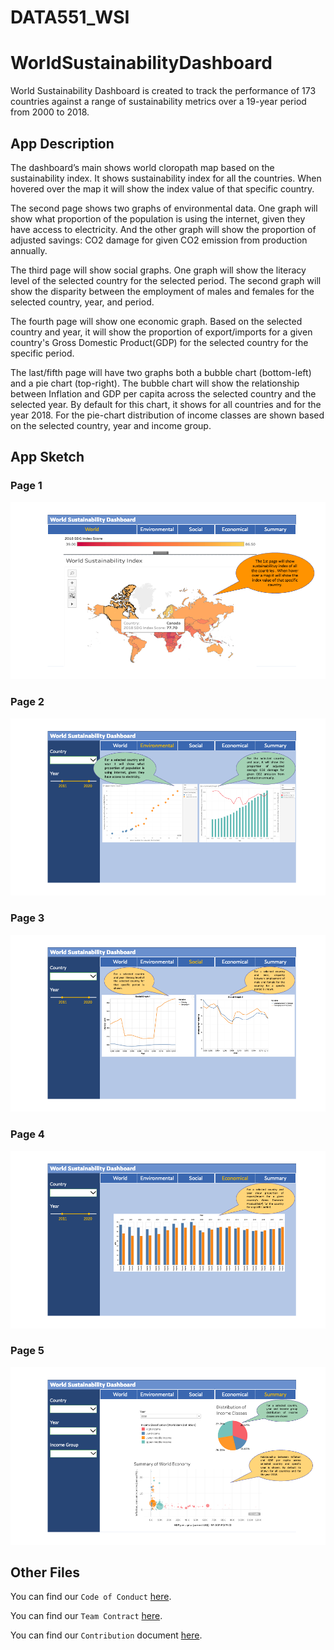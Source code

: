 # DATA551_WSI

# WorldSustainabilityDashboard

World Sustainability Dashboard is created to track the performance of 173 countries against a range of sustainability metrics over a 19-year period from 2000 to 2018.

## App Description

The dashboard’s main shows world cloropath map based on the sustainability index. It shows sustainability index for all the countries. When hovered over the map it will show the index value of that specific country.

The second page shows two graphs of environmental data. One graph will show what proportion of the population is using the internet, given they have access to electricity. And the other graph will show the proportion of adjusted savings: CO2 damage for given CO2 emission from production annually.

The third page will show social graphs. One graph will show the literacy level of the selected country for the selected period. The second graph will show the disparity between the employment of males and females for the selected country, year, and period.

The fourth page will show one economic graph. Based on the selected country and year, it will show the proportion of export/imports for a given country's Gross Domestic Product(GDP) for the selected country for the specific period.

The last/fifth page will have two graphs both a bubble chart (bottom-left) and a pie chart (top-right). The bubble chart will show the relationship between Inflation and GDP per capita across the selected country and the selected year. By default for this chart, it shows for all countries and for the year 2018. For the pie-chart distribution of income classes are shown based on the selected country, year and income group.   

## App Sketch

### Page 1

![World Sustainability Dashboard, Page 1](./dashboard_sketch/page1.png)

### Page 2

![VWorld Sustainability Dashboard, Page 2](./dashboard_sketch/page2.png)

### Page 3

![World Sustainability Dashboard, Page 3](./dashboard_sketch/page3.png)

### Page 4

![World Sustainability Dashboard, Page 4](./dashboard_sketch/page4.png)

### Page 5

![VWorld Sustainability Dashboard, Page 5](./dashboard_sketch/page5.png)

## Other Files

You can find our `Code of Conduct` [here](./project_guidelines/Code_of_Conduct.md).

You can find our `Team Contract` [here](./project_guidelines/team-contract.md).

You can find our `Contribution` document [here](./project_guidelines/CONTRIBUTION.md).
